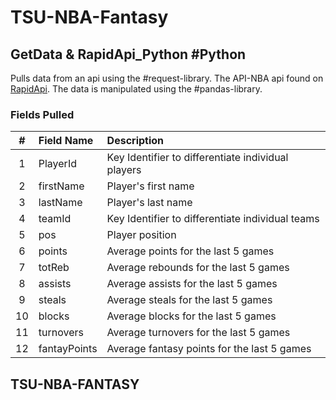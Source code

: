 # TSU-NBA-Fantasy

## GetData & RapidApi_Python #Python
Pulls data from an api using the #request-library. The API-NBA api found on [RapidApi](rapidapi.com). The data is manipulated using the #pandas-library. 

### Fields Pulled
| \#  | Field Name   | Description                                        |
|:---:|:------------ |:-------------------------------------------------- |
|  1  | PlayerId     | Key Identifier to differentiate individual players |
|  2  | firstName    | Player's first name                                |
|  3  | lastName     | Player's last name                                 |
|  4  | teamId       | Key Identifier to differentiate individual teams   |
|  5  | pos          | Player position                                    |
|  6  | points       | Average points for the last 5 games                |
|  7  | totReb       | Average rebounds for the last 5 games              |
|  8  | assists      | Average assists for the last 5 games               |
|  9  | steals       | Average steals for the last 5 games                |
| 10  | blocks       | Average blocks for the last 5 games                |
| 11  | turnovers    | Average turnovers for the last 5 games             |
| 12  | fantayPoints | Average fantasy points for the last 5 games        |

## TSU-NBA-FANTASY
